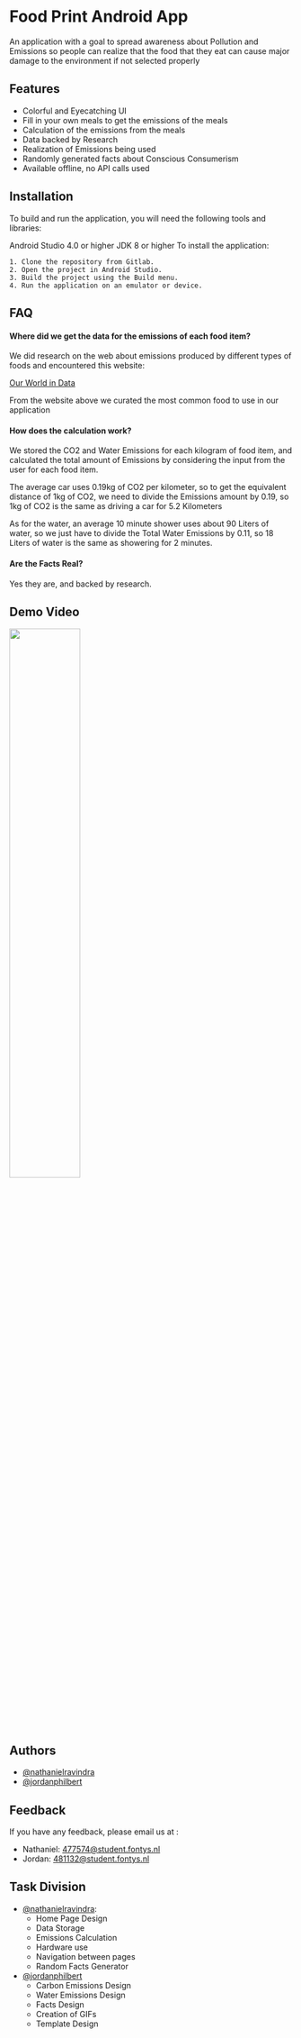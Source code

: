# Food Print Android App

An application with a goal to spread awareness about Pollution and Emissions so people can realize that the food that they eat can cause major damage to the environment if not selected properly




## Features

- Colorful and Eyecatching UI
- Fill in your own meals to get the emissions of the meals
- Calculation of the emissions from the meals
- Data backed by Research
- Realization of Emissions being used
- Randomly generated facts about Conscious Consumerism
- Available offline, no API calls used


## Installation

To build and run the application, you will need the following tools and libraries:

Android Studio 4.0 or higher
JDK 8 or higher
To install the application:

    1. Clone the repository from Gitlab.
    2. Open the project in Android Studio.
    3. Build the project using the Build menu.
    4. Run the application on an emulator or device.

    
## FAQ

#### Where did we get the data for the emissions of each food item?

We did research on the web about emissions produced by different types of foods and encountered this website:

[Our World in Data]("https://ourworldindata.org/grapher/ghg-per-kg-poore")

From the website above we curated the most common food to use in our application


#### How does the calculation work?

We stored the CO2 and Water Emissions for each kilogram of food item, and calculated the total amount of Emissions by considering the input from the user for each food item.

The average car uses 0.19kg of CO2 per kilometer, so to get the equivalent distance of 1kg of CO2, we need to divide the Emissions amount by 0.19, so 1kg of CO2 is the same as driving a car for 5.2 Kilometers

As for the water, an average 10 minute shower uses about 90 Liters of water, so we just have to divide the Total Water Emissions by 0.11, so 18 Liters of water is the same as showering for 2 minutes.

#### Are the Facts Real?

Yes they are, and backed by research.

## Demo Video

[<img src="https://i.ytimg.com/vi/Hc79sDi3f0U/maxresdefault.jpg" width="50%">](https://youtube.com/shorts/1XJBgydCXdI?feature=share
 "Food Print Demo Video")

## Authors

- [@nathanielravindra](https://git.fhict.nl/i477574)
- [@jordanphilbert](https://git.fhict.nl/i481132)


## Feedback

If you have any feedback, please email us at :
- Nathaniel: 477574@student.fontys.nl
- Jordan: 481132@student.fontys.nl


## Task Division

- [@nathanielravindra](https://git.fhict.nl/i477574):
    - Home Page Design
    - Data Storage
    - Emissions Calculation
    - Hardware use
    - Navigation between pages
    - Random Facts Generator
- [@jordanphilbert](https://git.fhict.nl/i481132)
    - Carbon Emissions Design
    - Water Emissions Design
    - Facts Design
    - Creation of GIFs
    - Template Design
